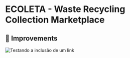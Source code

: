 # ECOLETA - Waste Recycling Collection Marketplace

## :tada: Improvements

![Testando a inclusão de um link](https://google.com)
